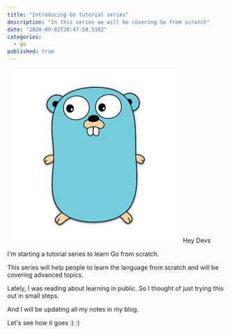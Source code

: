 ```yaml
---
title: "Introducing Go tutorial series"
description: "In this series we will be covering Go from scratch"
date: "2020-09-02T20:47:50.518Z"
categories: 
  - go
published: true
---
```

![Go](./go.png)
Hey Devs


I'm starting a tutorial series to learn Go from scratch.

This series will help people to learn the language from scratch and will be covering advanced topics.

Lately, I was reading about learning in public. So I thought of just trying this out in small steps.

And I will be updating all my notes in my blog.

Let's see how it goes :) :)